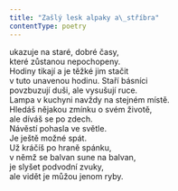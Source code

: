 ```yaml
---
title: "Zašlý lesk alpaky a\_stříbra"
contentType: poetry
---
```


<section>

ukazuje na staré, dobré časy,  
které zůstanou nepochopeny.  
Hodiny tikají a je těžké jim stačit  
v tuto unavenou hodinu. Staří básníci  
povzbuzují duši, ale vysušují ruce.  
Lampa v kuchyni navždy na stejném místě.  
Hledáš nějakou zmínku o svém životě,  
ale díváš se po zdech.  
Návěstí pohasla ve světle.  
Je ještě možné spát.  
Už kráčíš po hraně spánku,  
v němž se balvan sune na balvan,  
je slyšet podvodní zvuky,  
ale vidět je můžou jenom ryby.

</section>
